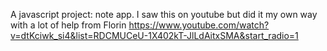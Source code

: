 A javascript project: note app.
I saw this on youtube but did it my own way with a lot of help from Florin
https://www.youtube.com/watch?v=dtKciwk_si4&list=RDCMUCeU-1X402kT-JlLdAitxSMA&start_radio=1
